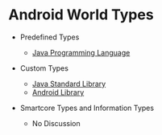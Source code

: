 # Android World Types

- Predefined Types
	- [Java Programming Language](https://docs.oracle.com/en/java/javase/11/)

- Custom Types
	- [Java Standard Library](https://docs.oracle.com/en/java/javase/11/docs/api/index.html)
	- [Android Library](https://developer.android.google.cn/reference/)

- Smartcore Types and Information Types
	- No Discussion
